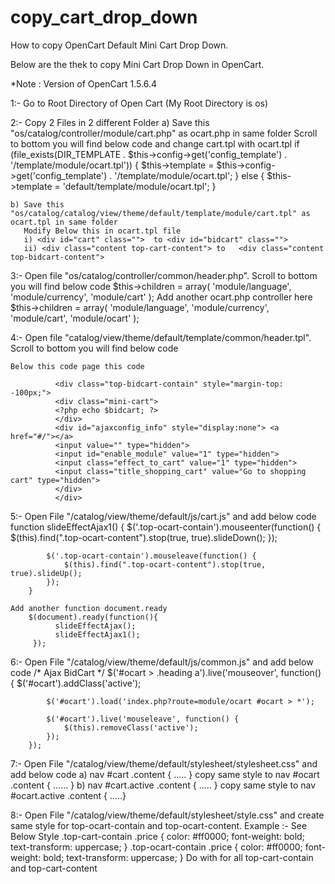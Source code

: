 # copy_cart_drop_down
How to copy OpenCart Default Mini Cart Drop Down.

Below are the thek to copy Mini Cart Drop Down in OpenCart.

*Note : Version of OpenCart 1.5.6.4

1:- Go to Root Directory of Open Cart (My Root Directory is os)

2:- Copy 2 Files in 2 different Folder
    a) Save this "os/catalog/controller/module/cart.php" as ocart.php in same folder
       Scroll to bottom you will find below code and change cart.tpl with ocart.tpl
   	if (file_exists(DIR_TEMPLATE . $this->config->get('config_template') . '/template/module/ocart.tpl')) {
			$this->template = $this->config->get('config_template') . '/template/module/ocart.tpl';
		} else {
			$this->template = 'default/template/module/ocart.tpl';
		}

    b) Save this "os/catalog/catalog/view/theme/default/template/module/cart.tpl" as ocart.tpl in same folder
       Modify Below this in ocart.tpl file
       i) <div id="cart" class="">  to <div id="bidcart" class="">
       ii) <div class="content top-cart-content"> to   <div class="content top-bidcart-content">
       
3:- Open file "os/catalog/controller/common/header.php". Scroll to bottom you will find below code
    $this->children = array( 'module/language', 'module/currency', 'module/cart' );
    Add another ocart.php controller here
    $this->children = array( 'module/language', 'module/currency', 'module/cart', 'module/ocart' );

4:- Open file "catalog/view/theme/default/template/common/header.tpl". Scroll to bottom you will find below code
           <div class="top-cart-contain">
            <div class="mini-cart"> 
            <?php echo $cart; ?>
            </div>
            <div id="ajaxconfig_info" style="display:none"> <a href="#/"></a>
            <input value="" type="hidden">
            <input id="enable_module" value="1" type="hidden">
            <input class="effect_to_cart" value="1" type="hidden">
            <input class="title_shopping_cart" value="Go to shopping cart" type="hidden">
            </div>
            </div>  
            
    Below this code page this code
    
              <div class="top-bidcart-contain" style="margin-top: -100px;">
              <div class="mini-cart"> 
              <?php echo $bidcart; ?>
              </div>
              <div id="ajaxconfig_info" style="display:none"> <a href="#/"></a>
              <input value="" type="hidden">
              <input id="enable_module" value="1" type="hidden">
              <input class="effect_to_cart" value="1" type="hidden">
              <input class="title_shopping_cart" value="Go to shopping cart" type="hidden">
              </div>
              </div>

5:- Open File "/catalog/view/theme/default/js/cart.js" and add below code 
        function slideEffectAjax1() {
          $('.top-ocart-contain').mouseenter(function() { 
                $(this).find(".top-ocart-content").stop(true, true).slideDown();
            });
    
            $('.top-ocart-contain').mouseleave(function() {
                $(this).find(".top-ocart-content").stop(true, true).slideUp();
            });
        }
    
    Add another function document.ready
        $(document).ready(function(){
              slideEffectAjax();
              slideEffectAjax1();
         });  
     
6:- Open File "/catalog/view/theme/default/js/common.js" and add below code
    	/* Ajax BidCart */
    	$('#ocart > .heading a').live('mouseover', function() { 
    		$('#ocart').addClass('active');
    		
    		$('#ocart').load('index.php?route=module/ocart #ocart > *');
    		
    		$('#ocart').live('mouseleave', function() {
    			$(this).removeClass('active');
    		});
    	});
    
7:- Open File "/catalog/view/theme/default/stylesheet/stylesheet.css" and add below code
    a) nav #cart .content { ..... } copy same style to nav #ocart .content { ...... }
    b) nav #cart.active .content { ..... } copy same style to nav #ocart.active .content { .....} 

8:- Open File "/catalog/view/theme/default/stylesheet/style.css" and create same style for
    top-ocart-contain and top-ocart-content.
     Example :- See Below Style 
            .top-cart-contain .price {
            	color: #ff0000;
            	font-weight: bold;
            	text-transform: uppercase;
            }
            .top-ocart-contain .price {
            	color: #ff0000;
            	font-weight: bold;
            	text-transform: uppercase;
            }
     Do with for all top-cart-contain and top-cart-content

